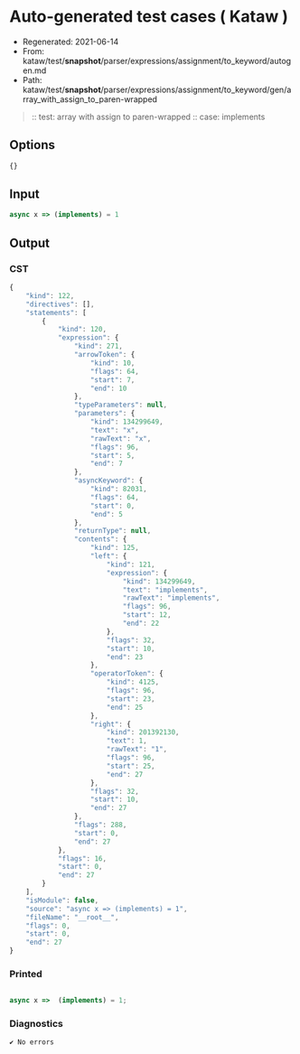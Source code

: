 # Auto-generated test cases ( Kataw )
- Regenerated: 2021-06-14
- From: kataw/test/__snapshot__/parser/expressions/assignment/to_keyword/autogen.md
- Path: kataw/test/__snapshot__/parser/expressions/assignment/to_keyword/gen/array_with_assign_to_paren-wrapped
> :: test: array with assign to paren-wrapped
> :: case: implements
## Options

`````js
{}
`````
## Input

`````js
async x => (implements) = 1
`````
## Output

### CST

```javascript
{
    "kind": 122,
    "directives": [],
    "statements": [
        {
            "kind": 120,
            "expression": {
                "kind": 271,
                "arrowToken": {
                    "kind": 10,
                    "flags": 64,
                    "start": 7,
                    "end": 10
                },
                "typeParameters": null,
                "parameters": {
                    "kind": 134299649,
                    "text": "x",
                    "rawText": "x",
                    "flags": 96,
                    "start": 5,
                    "end": 7
                },
                "asyncKeyword": {
                    "kind": 82031,
                    "flags": 64,
                    "start": 0,
                    "end": 5
                },
                "returnType": null,
                "contents": {
                    "kind": 125,
                    "left": {
                        "kind": 121,
                        "expression": {
                            "kind": 134299649,
                            "text": "implements",
                            "rawText": "implements",
                            "flags": 96,
                            "start": 12,
                            "end": 22
                        },
                        "flags": 32,
                        "start": 10,
                        "end": 23
                    },
                    "operatorToken": {
                        "kind": 4125,
                        "flags": 96,
                        "start": 23,
                        "end": 25
                    },
                    "right": {
                        "kind": 201392130,
                        "text": 1,
                        "rawText": "1",
                        "flags": 96,
                        "start": 25,
                        "end": 27
                    },
                    "flags": 32,
                    "start": 10,
                    "end": 27
                },
                "flags": 288,
                "start": 0,
                "end": 27
            },
            "flags": 16,
            "start": 0,
            "end": 27
        }
    ],
    "isModule": false,
    "source": "async x => (implements) = 1",
    "fileName": "__root__",
    "flags": 0,
    "start": 0,
    "end": 27
}
```

### Printed

```javascript

async x =>  (implements) = 1;
```

### Diagnostics

```javascript
✔ No errors
```

